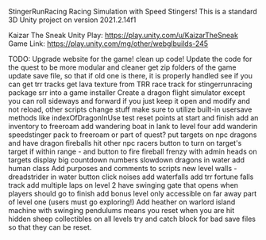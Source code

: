 StingerRunRacing
Racing Simulation with Speed Stingers!
This is a standard 3D Unity project on version 2021.2.14f1

Kaizar The Sneak Unity Play: https://play.unity.com/u/KaizarTheSneak
Game Link: https://play.unity.com/mg/other/webglbuilds-245

TODO:
Upgrade website for the game!
clean up code!
Update the code for the quest to be more modular and cleaner
get zip folders of the game
update save file, so that if old one is there, it is properly handled
see if you can get trr tracks
get lava texture from TRR race track for stingerrunracing
package srr into a game installer
Create a dragon flight simulator except you can roll sideways and forward
if you just keep it open and modify and not reload, other scripts change stuff
make sure to utilize built-in usersave methods like indexOfDragonInUse
test reset points at start and finish
add an inventory to freeroam
add wandering boat in lank to level four
add wanderin speedstinger pack to freeroam or part of quest?
put targets on npc dragons and have dragon fireballs hit other npc racers
button to turn on target's target if within range - and button to fire
fireball frenzy with admin heads on targets
display big countdown numbers
slowdown dragons in water
add human class
Add purposes and comments to scripts
new level walls - dreadstrider in water
button click noises
add waterfalls
add trr fortune falls track
add multiple laps
on level 2 have swinging gate that opens when players should go to finish
add bonus level only accessible on far away part of level one (users must go exploring!)
Add heather on warlord island
machine with swinging pendulums means you reset when you are hit
hidden sheep collectibles on all levels
try and catch block for bad save files so that they can be reset.

